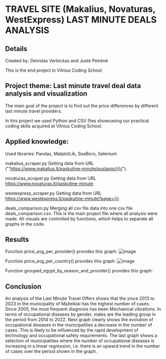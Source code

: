 # TRAVEL SITE (Makalius, Novaturas, WestExpress) LAST MINUTE DEALS ANALYSIS

## Details
Created by: Deividas Verbickas and Justė Petrėnė

This is the end project in Vilnius Coding School

## Project theme: Last minute travel deal data analysis and visualization

The main goal of the project is to find out the price differences by different last minute travel providers.

In this project we used Python and CSV files showcasing our practical coding skills acquired at Vilnius Coding School.

## Applied knowledge:
Used libraries: Pandas, MatplotLib, SeaBorn, Selenium

makalius_scraper.py
Getting data from URL ("'https://www.makalius.lt/paskutine-minute/puslapis/{i}/").

novaturas_scraper.py
Getting data from URL https://www.novaturas.lt/paskutine-minute

westexpress_scraper.py
Getting data from URL https://www.westexpress.lt/paskutine-minute?page={i}

deals_comparison.py
Merging all csv file data into one csv file deals_comparison.csv. This is the main project file where all analysis were made. All visuals are controlled by functions, which helps to separate all graphs in the code.

## Results

Function price_avg_per_provider() provides this graph:
![image](https://github.com/deividasve/final_project/assets/156001818/4cc1fbf4-ac44-4c61-b302-31d9e56cc0d4)

Function price_avg_per_country() provides this graph:
![image](https://github.com/deividasve/final_project/assets/156001818/b7a4453e-aa05-4c5c-97ff-496657543baa)

Function grouped_egypt_by_season_and_provider() provides this graph:

## Conclusion

An analysis of the Last Minute Travel Offers shows that the since 2013 to 2023 in the municipality of Mažeikiai has the highest number of cases. Since 2005, the most frequent diagnosis has been Mechanical vibrations. In terms of occupational diseases by gender, males are the leading group in the period from 2014 to 2022. Next graph clearly shows the evolution of occupational diseases in the municipalities a decrease in the number of cases. This is likely to be influenced by the rapid development of technology and occupational safety requirements. The last graph shows a selection of municipalities where the number of occupational diseases is increasing in a linear regression, i.e. there is an upward trend in the number of cases over the period shown in the graph.
